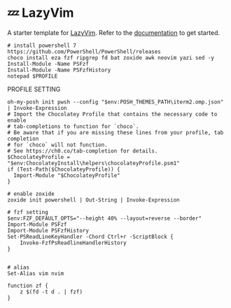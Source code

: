 # 💤 LazyVim

A starter template for [LazyVim](https://github.com/LazyVim/LazyVim).
Refer to the [documentation](https://lazyvim.github.io/installation) to get started.

```
# install powershell 7
https://github.com/PowerShell/PowerShell/releases
choco install eza fzf ripgrep fd bat zoxide awk neovim yazi sed -y
Install-Module -Name PSFzf
Install-Module -Name PSFzfHistory
notepad $PROFILE
```

PROFILE SETTING
```
oh-my-posh init pwsh --config "$env:POSH_THEMES_PATH\iterm2.omp.json" | Invoke-Expression
# Import the Chocolatey Profile that contains the necessary code to enable
# tab-completions to function for `choco`.
# Be aware that if you are missing these lines from your profile, tab completion
# for `choco` will not function.
# See https://ch0.co/tab-completion for details.
$ChocolateyProfile = "$env:ChocolateyInstall\helpers\chocolateyProfile.psm1"
if (Test-Path($ChocolateyProfile)) {
  Import-Module "$ChocolateyProfile"
}

# enable zoxide
zoxide init powershell | Out-String | Invoke-Expression

# fzf setting
$env:FZF_DEFAULT_OPTS="--height 40% --layout=reverse --border"
Import-Module PSFzf
Import-Module PSFzfHistory
Set-PSReadLineKeyHandler -Chord Ctrl+r -ScriptBlock { 
    Invoke-FzfPsReadlineHandlerHistory
}


# alias
Set-Alias vim nvim

function zf {
    z $(fd -t d . | fzf)
}
```
